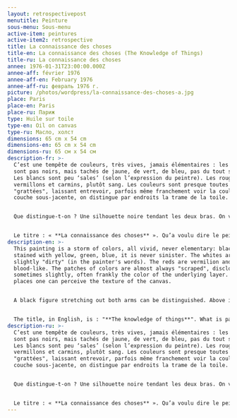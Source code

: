 ```yaml
---
layout: retrospectivepost
menutitle: Peinture
sous-menu: Sous-menu
active-item: peintures
active-item2: retrospective
title: La connaissance des choses
title-en: La connaissance des choses (The Knowledge of Things)
title-ru: La connaissance des choses
annee: 1976-01-31T23:00:00.000Z
annee-aff: février 1976
annee-aff-en: February 1976
annee-aff-ru: февраль 1976 г.
picture: /photos/wordpress/la-connaissance-des-choses-a.jpg
place: Paris
place-en: Paris
place-ru: Париж
type: Huile sur toile
type-en: Oil on canvas
type-ru: Масло, холст
dimensions: 65 cm x 54 cm
dimensions-en: 65 cm x 54 cm
dimensions-ru: 65 см x 54 см
description-fr: >-
  C’est une tempête de couleurs, très vives, jamais élémentaires : les noirs ne
  sont pas noirs, mais tachés de jaune, de vert, de bleu, pas du tout sinistres.
  Les blancs sont peu ‘sales’ (selon l’expression du peintre). Les rouges sont
  vermillons et carmins, plutôt sang. Les couleurs sont presque toutes
  "grattées", laissant entrevoir, parfois même franchement voir la couleur de la
  couche sous-jacente, on distingue par endroits la trame de la toile.


  Que distingue-t-on ? Une silhouette noire tendant les deux bras. On voit un étrange ciel rouge foncé, des formes rectangulaires noires, vertes, rouges jaunes.


  Le titre : « **La connaissance des choses** ». Qu’a voulu dire le peintre ? Parlait-il de la connaissance du monde ? Connaissance scientifique et philosophique ? Dans ce cas, pourquoi la silhouette noire ? Rien dans la peinture ne paraît confirmer cette interprétation. Voulait-il dire : « Je connais mon destin » ? On est en 1976, le peintre est mort 18 mois après avoir achevé cette peinture. Il sait qu’il a peu de temps à vivre. Il attend sa vieille connaissance, la Mort. Il ne la craint pas. Dernière hypothèse, proche de celle que nous venons d’envisager : le peintre, le soldat au passé si lourd va subir son jugement dernier. Il est debout, il a les mains tendues vers le « Juge » qui connait toutes les choses ; il a confiance.
description-en: >-
  This painting is a storm of colors, all vivid, never elementary: black is
  stained with yellow, green, blue, it is never sinister. The whites are
  slightly "dirty" (in the painter's words). The reds are vermilion and carmine,
  blood-like. The patches of colors are almost always "scraped", disclosing
  sometimes slightly, often frankly the color of the underlying layer. In some
  places one can perceive the texture of the canvas. 


  A black figure stretching out both arms can be distinguished. Above it, there is a strange dark red sky and black, green, red and yellow rectangular shapes. 


  The title, in English, is : "**The knowledge of things**". What is painter referring to? Is this about knowing the things of the world, i.e. scientific and philosophical knowledge? Then, why the black silhouette? Nothing in the painting seems to confirm this interpretation. Did he mean: "I know my destiny"? We are in 1976, the painter died 18 months after completing this painting. He probably knows he has little time to live. He's waiting for his old acquaintance, Death. He doesn't fear her. Last hypothesis, close to the one we have just considered: the the soldier-painter with such a heavy past will undergo his last judgment. He is standing, his hands are extended towards the "Judge" who knows all things; he is confident.
description-ru: >-
  C’est une tempête de couleurs, très vives, jamais élémentaires : les noirs ne
  sont pas noirs, mais tachés de jaune, de vert, de bleu, pas du tout sinistres.
  Les blancs sont peu ‘sales’ (selon l’expression du peintre). Les rouges sont
  vermillons et carmins, plutôt sang. Les couleurs sont presque toutes
  "grattées", laissant entrevoir, parfois même franchement voir la couleur de la
  couche sous-jacente, on distingue par endroits la trame de la toile.


  Que distingue-t-on ? Une silhouette noire tendant les deux bras. On voit un étrange ciel rouge foncé, des formes rectangulaires noires, vertes, rouges jaunes.


  Le titre : « **La connaissance des choses** ». Qu’a voulu dire le peintre ? Parlait-il de la connaissance du monde ? Connaissance scientifique et philosophique ? Dans ce cas, pourquoi la silhouette noire ? Rien dans la peinture ne paraît confirmer cette interprétation. Voulait-il dire : « Je connais mon destin » ? On est en 1976, le peintre est mort 18 mois après avoir achevé cette peinture. Il sait qu’il a peu de temps à vivre. Il attend sa vieille connaissance, la Mort. Il ne la craint pas. Dernière hypothèse, proche de celle que nous venons d’envisager : le peintre, le soldat au passé si lourd va subir son jugement dernier. Il est debout, il a les mains tendues vers le « Juge » qui connait toutes les choses ; il a confiance.
---
```


